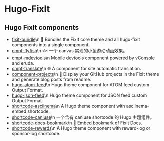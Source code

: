 # Hugo-FixIt

## Hugo FixIt components
<!-- HUGO_FIXIT_COMPONENTS:START -->
- [fixit-bundle](https://github.com/hugo-fixit/fixit-bundle)\n 🌲 Bundles the FixIt core theme and all hugo-fixit components into a single component.
- [cmpt-flyfish](https://github.com/hugo-fixit/cmpt-flyfish)\n 🐟 一个 canvas 实现的小鱼游动动画效果。
- [cmpt-mdevtools](https://github.com/hugo-fixit/cmpt-mdevtools)\n Mobile devtools component powered by vConsole and eruda.
- [cmpt-translate](https://github.com/hugo-fixit/cmpt-translate)\n 🌐 A component for site automatic translation.
- [component-projects](https://github.com/hugo-fixit/component-projects)\n 🐙 Display your GitHub projects in the FixIt theme and generate blog posts from readme.
- [hugo-atom-feed](https://github.com/hugo-fixit/hugo-atom-feed)\n Hugo theme component for ATOM feed custom Output Format.
- [hugo-json-feed](https://github.com/hugo-fixit/hugo-json-feed)\n Hugo theme component for JSON feed custom Output Format.
- [shortcode-asciinema](https://github.com/hugo-fixit/shortcode-asciinema)\n A Hugo theme component with asciinema-embed shortcode.
- [shortcode-caniuse](https://github.com/hugo-fixit/shortcode-caniuse)\n 一个含有 caniuse shortcode 的 Hugo 主题组件。
- [shortcode-docs-bookmark](https://github.com/hugo-fixit/shortcode-docs-bookmark)\n 🔖 Embed bookmark of FixIt Docs.
- [shortcode-rewards](https://github.com/hugo-fixit/shortcode-rewards)\n A Hugo theme component with reward-log or sponsor-log shortcode.
<!-- HUGO_FIXIT_COMPONENTS:END -->

